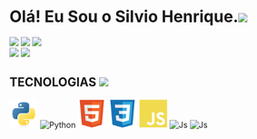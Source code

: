 # Olá! Eu Sou o Silvio Henrique.<img height='60' src="https://64.media.tumblr.com/dc35a5adf44f66aecd2c6996762265e9/tumblr_o1dd5zBP6j1so9b4uo1_500.gifv"/>
<div style='background-image:url"https://s2.glbimg.com/BpGJr5Ulk2KP6WK8xgrx0EARNW4=/0x0:500x281/smart/filters:strip_icc()/i.s3.glbimg.com/v1/AUTH_59edd422c0c84a879bd37670ae4f538a/internal_photos/bs/2021/W/L/qKl4yETiuCZaQ0rxejow/giphy-1-.gif"'>
<a href="https://wa.me/5584999005830?text=Ola%20Silvio,%20Encontei%20seu%20contato%20no%20GitHub!" target="_blank"><img src="https://img.shields.io/badge/WhatsApp-25D366?style=for-the-badge&logo=whatsapp&logoColor=white"/></a>
<a href = "mailto:silviohenriquecruzdasilva@gmail.com"><img src="https://img.shields.io/badge/-Gmail-%23333?style=for-the-badge&logo=gmail&logoColor=white" target="_blank"></a>
<a href="https://instagram.com/silvio.hc" target="_blank"><img src="https://img.shields.io/badge/Instagram-E4405F?style=for-the-badge&logo=instagram&logoColor=white"></a>
</div>

<img height="180em" src="https://github-readme-stats.vercel.app/api?username=feiticeiro-tec&show_icons=true&theme=dracula&include_all_commits=true&count_private=true"/>  
<img height="150em" src='https://github-readme-stats.vercel.app/api/top-langs/?username=feiticeiro-tec&theme=dracula&layout=compact'/>

 ## TECNOLOGIAS <img height='50' src="https://i.pinimg.com/originals/73/69/6e/73696e022df7cd5cb3d999c6875361dd.gif"/>
<div>
  <img alt="Python" height="50" width="50" src="https://raw.githubusercontent.com/devicons/devicon/master/icons/python/python-original.svg">
  <img alt="Python" height="50" width="50" src="https://kivymd.readthedocs.io/en/latest/_static/logo-kivymd.png">
  <img alt="HTML" height="50" width="50" src="https://raw.githubusercontent.com/devicons/devicon/master/icons/html5/html5-original.svg">
  <img alt="CSS" height="50" width="50" src="https://raw.githubusercontent.com/devicons/devicon/master/icons/css3/css3-original.svg">
  <img alt="Js" height="50" width="50" src="https://raw.githubusercontent.com/devicons/devicon/master/icons/javascript/javascript-plain.svg">
  <img alt="Js" height="50" width="50" src="https://user-images.githubusercontent.com/53744463/176762441-07150f8b-9aab-41f7-abdf-2b8dd84b1edb.svg"> 
  <img alt="Js" height="50" width="50" src="https://user-images.githubusercontent.com/53744463/176762691-c6533604-cad1-46f1-a8ce-bf6cf2e5807e.png">
</div>

